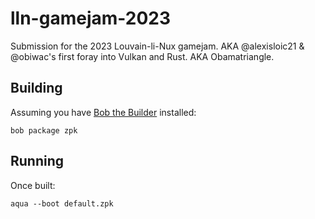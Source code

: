 # lln-gamejam-2023

Submission for the 2023 Louvain-li-Nux gamejam.
AKA @alexisloic21 & @obiwac's first foray into Vulkan and Rust.
AKA Obamatriangle.

## Building

Assuming you have [Bob the Builder](https://github.com/inobulles/bob) installed:

```console
bob package zpk
```

## Running

Once built:

```console
aqua --boot default.zpk
```
